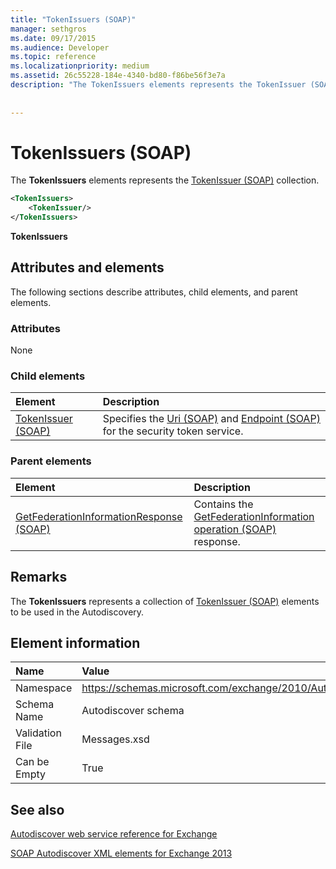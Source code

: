 ```yaml
---
title: "TokenIssuers (SOAP)"
manager: sethgros
ms.date: 09/17/2015
ms.audience: Developer
ms.topic: reference
ms.localizationpriority: medium
ms.assetid: 26c55228-184e-4340-bd80-f86be56f3e7a
description: "The TokenIssuers elements represents the TokenIssuer (SOAP) collection."
 
 
---
```


# TokenIssuers (SOAP)

The **TokenIssuers** elements represents the [TokenIssuer (SOAP)](tokenissuer-soap.md) collection. 
  
```XML
<TokenIssuers>
    <TokenIssuer/>
</TokenIssuers>
```

 **TokenIssuers**
## Attributes and elements

The following sections describe attributes, child elements, and parent elements.
  
### Attributes

None
  
### Child elements

|**Element**|**Description**|
|:-----|:-----|
|[TokenIssuer (SOAP)](tokenissuer-soap.md) <br/> |Specifies the [Uri (SOAP)](uri-soap.md) and [Endpoint (SOAP)](endpoint-soap.md) for the security token service.  <br/> |
   
### Parent elements

|**Element**|**Description**|
|:-----|:-----|
|[GetFederationInformationResponse (SOAP)](getfederationinformationresponse-soap.md) <br/> |Contains the [GetFederationInformation operation (SOAP)](getfederationinformation-operation-soap.md) response.  <br/> |
   
## Remarks

The **TokenIssuers** represents a collection of [TokenIssuer (SOAP)](tokenissuer-soap.md) elements to be used in the Autodiscovery. 
  
## Element information

|**Name**|**Value**|
|:-----|:-----|
|Namespace  <br/> |https://schemas.microsoft.com/exchange/2010/Autodiscover  <br/> |
|Schema Name  <br/> |Autodiscover schema  <br/> |
|Validation File  <br/> |Messages.xsd  <br/> |
|Can be Empty  <br/> |True  <br/> |
   
## See also



[Autodiscover web service reference for Exchange](autodiscover-web-service-reference-for-exchange.md)
  
[SOAP Autodiscover XML elements for Exchange 2013](soap-autodiscover-xml-elements-for-exchange-2013.md)

